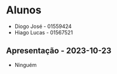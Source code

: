 # Alunos

* Diogo José - 01559424
* Hiago Lucas - 01567521

## Apresentação - 2023-10-23

* Ninguém
